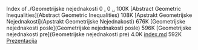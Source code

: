 Index of ./Geometrijske nejednakosti
0 [.](.)
0 [..](..)
100K [Abstract Geometric Inequalities](Abstract Geometric Inequalities)
108K [Apstrakt Geometrijske Nejednakosti](Apstrakt Geometrijske Nejednakosti)
676K [Geometrijske nejednakosti posle](Geometrijske nejednakosti posle)
596K [Geometrijske nejednakosti pre](Geometrijske nejednakosti pre)
4.0K [index.md](index.md)
592K [Prezentacija](Prezentacija)
